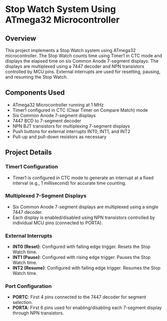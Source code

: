 # Stop Watch System Using ATmega32 Microcontroller

## Overview

This project implements a Stop Watch system using ATmega32 microcontroller. The Stop Watch counts time using Timer1 in CTC mode and displays the elapsed time on six Common Anode 7-segment displays. The displays are multiplexed using a 7447 decoder and NPN transistors controlled by MCU pins. External interrupts are used for resetting, pausing, and resuming the Stop Watch.

## Components Used

- ATmega32 Microcontroller running at 1 MHz
- Timer1 configured in CTC (Clear Timer on Compare Match) mode
- Six Common Anode 7-segment displays
- 7447 BCD to 7-segment decoder
- NPN BJT transistors for multiplexing 7-segment displays
- Push buttons for external interrupts INT0, INT1, and INT2
- Pull-up and pull-down resistors as necessary

## Project Details

### Timer1 Configuration

- Timer1 is configured in CTC mode to generate an interrupt at a fixed interval (e.g., 1 millisecond) for accurate time counting.

### Multiplexed 7-Segment Displays

- Six Common Anode 7-segment displays are multiplexed using a single 7447 decoder.
- Each display is enabled/disabled using NPN transistors controlled by individual MCU pins (connected to PORTA).

### External Interrupts

- **INT0 (Reset)**: Configured with falling edge trigger. Resets the Stop Watch time.
- **INT1 (Pause)**: Configured with rising edge trigger. Pauses the Stop Watch time.
- **INT2 (Resume)**: Configured with falling edge trigger. Resumes the Stop Watch time.

### Port Configuration

- **PORTC**: First 4 pins connected to the 7447 decoder for segment selection.
- **PORTA**: First 6 pins used for enabling/disabling each 7-segment display through NPN transistors.

